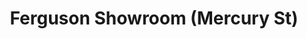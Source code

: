 ---
title: "Ferguson Showroom (Mercury St)"
url: /san-diego/ferguson-showroom-mercury-st/
shop: Baustoffe
---